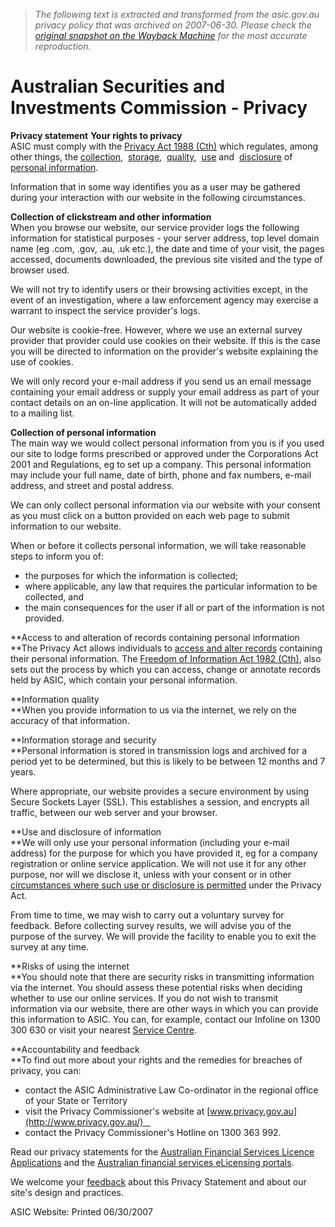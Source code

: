 > *The following text is extracted and transformed from the asic.gov.au privacy policy that was archived on 2007-06-30. Please check the [original snapshot on the Wayback Machine](https://web.archive.org/web/20070630064446id_/http%3A//www.asic.gov.au/asic/asic.nsf/byheadline/Privacy%3FopenDocument) for the most accurate reproduction.*

# Australian Securities and Investments Commission - Privacy

**Privacy statement** **Your rights to privacy**  
ASIC must comply with the [Privacy Act 1988 (Cth)](http://www.austlii.edu.au/au/legis/cth/consol_act/pa1988108/) which regulates, among other things, the [collection](http://www.privacy.gov.au/publications/ipps.html#a),  [storage](http://www.privacy.gov.au/publications/ipps.html#d),  [quality](http://www.privacy.gov.au/publications/ipps.html#g),  [use](http://www.privacy.gov.au/publications/ipps.html#i) and  [disclosure](http://www.privacy.gov.au/publications/ipps.html#k) of  [personal information](http://www.austlii.edu.au/au/legis/cth/consol_act/pa1988108/s6.html).  


Information that in some way identifies you as a user may be gathered during your interaction with our website in the following circumstances.

**Collection of clickstream and other information**  
When you browse our website, our service provider logs the following information for statistical purposes - your server address, top level domain name (eg .com, .gov, .au, .uk etc.), the date and time of your visit, the pages accessed, documents downloaded, the previous site visited and the type of browser used.

We will not try to identify users or their browsing activities except, in the event of an investigation, where a law enforcement agency may exercise a warrant to inspect the service provider's logs.

Our website is cookie-free. However, where we use an external survey provider that provider could use cookies on their website. If this is the case you will be directed to information on the provider's website explaining the use of cookies.

We will only record your e-mail address if you send us an email message containing your email address or supply your email address as part of your contact details on an on-line application. It will not be automatically added to a mailing list. 

**Collection of personal information**  
The main way we would collect personal information from you is if you used our site to lodge forms prescribed or approved under the Corporations Act 2001 and Regulations, eg to set up a company. This personal information may include your full name, date of birth, phone and fax numbers, e-mail address, and street and postal address.

We can only collect personal information via our website with your consent as you must click on a button provided on each web page to submit information to our website.

When or before it collects personal information, we will take reasonable steps to inform you of:

  * the purposes for which the information is collected;   
  * where applicable, any law that requires the particular information to be collected, and   
  * the main consequences for the user if all or part of the information is not provided.



**Access to and alteration of records containing personal information  
**The Privacy Act allows individuals to [access and alter records](http://www.privacy.gov.au/publications/ipps.html#f) containing their personal information. The [Freedom of Information Act 1982 (Cth)](http://www.austlii.edu.au/au/legis/cth/consol_act/foia1982222/s48.html), also sets out the process by which you can access, change or annotate records held by ASIC, which contain your personal information.

 **Information quality  
**When you provide information to us via the internet, we rely on the accuracy of that information.

**Information storage and security  
**Personal information is stored in transmission logs and archived for a period yet to be determined, but this is likely to be between 12 months and 7 years.

Where appropriate, our website provides a secure environment by using Secure Sockets Layer (SSL). This establishes a session, and encrypts all traffic, between our web server and your browser.

**Use and disclosure of information  
**We will only use your personal information (including your e-mail address) for the purpose for which you have provided it, eg for a company registration or online service application. We will not use it for any other purpose, nor will we disclose it, unless with your consent or in other [circumstances where such use or disclosure is permitted](http://www.privacy.gov.au/publications/ipps.html#j) under the Privacy Act.

From time to time, we may wish to carry out a voluntary survey for feedback. Before collecting survey results, we will advise you of the purpose of the survey. We will provide the facility to enable you to exit the survey at any time.

**Risks of using the internet  
**You should note that there are security risks in transmitting information via the internet. You should assess these potential risks when deciding whether to use our online services. If you do not wish to transmit information via our website, there are other ways in which you can provide this information to ASIC. You can, for example, contact our Infoline on 1300 300 630 or visit your nearest [Service Centre](https://web.archive.org/asic/asic.nsf/byheadline/ASIC+Service+Centre+Addresses?opendocument).

**Accountability and feedback  
**To find out more about your rights and the remedies for breaches of privacy, you can:

  * contact the ASIC Administrative Law Co-ordinator in the regional office of your State or Territory   
  * visit the Privacy Commissioner's website at [www.privacy.gov.au](http://www.privacy.gov.au/)   
  * contact the Privacy Commissioner's Hotline on 1300 363 992.



Read our privacy statements for the [Australian Financial Services Licence Applications](https://web.archive.org/asic/asic.nsf/byheadline/Privacy+statement+for+AFS+licence?openDocument) and the [Australian financial services eLicensing portals](https://web.archive.org/asic/asic.nsf/byheadline/Privacy+statement+for+afs+licensing++portals?openDocument).

We welcome your [feedback](mailto:feedback@asic.gov.au) about this Privacy Statement and about our site's design and practices.

ASIC Website: Printed 06/30/2007 
